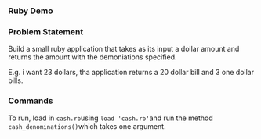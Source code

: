 ### Ruby Demo

### Problem Statement
Build a small ruby application that takes as its input a dollar amount and returns the amount with the demoniations specified.

E.g. i want 23 dollars, tha application returns a 20 dollar bill and 3 one dollar bills.

### Commands
To run, load in `cash.rb`using `load 'cash.rb'`and run the method `cash_denominations()`which takes one argument.
